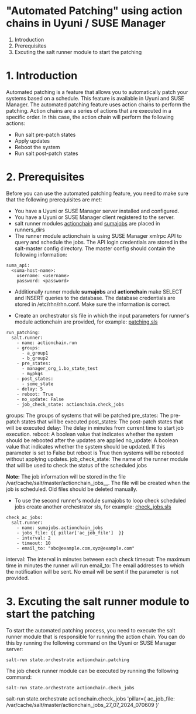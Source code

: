 # "Automated Patching" using action chains in Uyuni / SUSE Manager
1. Introduction
2. Prerequisites
3. Excuting the salt runner module to start the patching


# 1. Introduction
Automated patching is a feature that allows you to automatically patch your systems based on a schedule. This feature is available in Uyuni and SUSE Manager. The automated patching feature uses action chains to perform the patching. Action chains are a series of actions that are executed in a specific order. In this case, the action chain will perform the following actions:
* Run salt pre-patch states
* Apply updates 
* Reboot the system
* Run salt post-patch states

# 2. Prerequisites
Before you can use the automated patching feature, you need to make sure that the following prerequisites are met:
* You have a Uyuni or SUSE Manager server installed and configured.
* You have a Uyuni or SUSE Manager client registered to the server.
* salt runner modules [actionchain](../_runners/actionchain.py) and [sumajobs](../_runners/sumajobs.py) are placed in runners_dirs
* The runner module actionchain is using SUSE Manager xmlrpc API to query and schedule the jobs. The API login credentials are stored in the salt-master config directory. The master config should contain the following information:
```
suma_api:
  <suma-host-name>:
    username: <username>
    password: <password>
```
* Additionally runner module __sumajobs__ and __actionchain__ make SELECT and INSERT queries to the database. The database credentials are stored in /etc/rhn/rhn.conf. Make sure the information is correct.



* Create an orchestrator sls file in which the input parameters for runner's module actionchain are provided, for example: [patching.sls](patching.sls)
```
run_patching:
  salt.runner:
    - name: actionchain.run 
    - groups:
      - a_group1
      - b_group2
    - pre_states:
      - manager_org_1.bo_state_test
      - mypkgs
    - post_states:
      - some_state
    - delay: 5
    - reboot: True
    - no_update: False
    - job_check_state: actionchain.check_jobs
```
groups: The groups of systems that will be patched
pre_states: The pre-patch states that will be executed
post_states: The post-patch states that will be executed
delay: The delay in minutes from current time to start job execution.
reboot: A boolean value that indicates whether the system should be rebooted after the updates are applied
no_update: A boolean value that indicates whether the system should be updated. If this parameter is set to False but reboot is True then systems will be rebooted without applying updates.
job_check_state: The name of the runner module that will be used to check the status of the scheduled jobs

**Note:** The job information will be stored in the file /var/cache/salt/master/actionchain_jobs_<date>_<time>. The file will be created when the job is scheduled. Old files should be deleted manually.


* To use the second runner's module sumajobs to loop check scheduled jobs create another orchestrator sls, for example: [check_jobs.sls](check_jobs.sls)
```
check_ac_jobs:
  salt.runner:
    - name: sumajobs.actionchain_jobs
    - jobs_file: {{ pillar['ac_job_file']  }}
    - interval: 2
    - timeout: 10
    - email_to: "abc@example.com,xyz@example.com"
```
interval: The interval in minutes between each check
timeout: The maximum time in minutes the runner will run
email_to: The email addresses to which the notification will be sent. No email will be sent if the parameter is not provided.



# 3. Excuting the salt runner module to start the patching
To start the automated patching process, you need to execute the salt runner module that is responsible for running the action chain. You can do this by running the following command on the Uyuni or SUSE Manager server:
```
salt-run state.orchestrate actionchain.patching
```

The job check runner module can be executed by running the following command:
```
salt-run state.orchestrate actionchain.check_jobs

```
salt-run state.orchestrate actionchain.check_jobs 'pillar={ ac_job_file: /var/cache/salt/master/actionchain_jobs_27_07_2024_070609 }'
```

